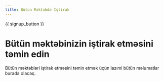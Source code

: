 ```yaml
---
title: Bütün Məktəbdə İştirak
---
```


{{ signup_button }}

# Bütün məktəbinizin iştirak etməsini təmin edin

Bütün məktəbləri iştirak etməsini təmin etmək üçün lazımi bütün məlumatlar burada olacaq.